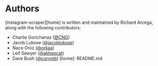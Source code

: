Authors
=======

[instagram-scraper][home] is written and maintained by Richard Arcega, along with the following contributors:

- Charlie Gorichanaz ([@CNG](https://github.com/CNG))
- Jacob Lukose ([@jacoblukose](https://github.com/jacoblukose))
- Nace Oroz ([@orkaa](https://github.com/orkaa))
- Leif Sawyer ([@akhepcat](https://github.com/akhepcat))
- Dave Bush ([@corymb](https://github.com/corymb))
[home]: README.md
